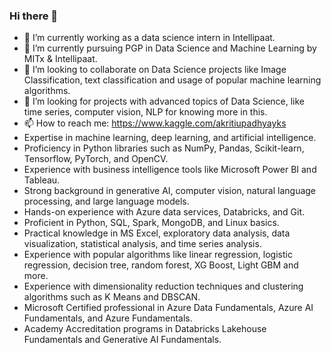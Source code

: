 ### Hi there 👋


- 🔭 I’m currently working as a data science intern in Intellipaat.
- 🌱 I’m currently pursuing PGP in Data Science and Machine Learning by MITx & Intellipaat.
- 👯 I’m looking to collaborate on Data Science projects like Image Classification, text classification and  usage of popular machine learning algorithms.
- 🤔 I’m looking for projects with advanced topics of Data Science, like time series, computer vision, NLP for knowing more in this.
- 📫 How to reach me: https://www.kaggle.com/akritiupadhyayks
- Expertise in machine learning, deep learning, and artificial intelligence.
- Proficiency in Python libraries such as NumPy, Pandas, Scikit-learn, Tensorflow, PyTorch, and OpenCV.
- Experience with business intelligence tools like Microsoft Power BI and Tableau.
- Strong background in generative AI, computer vision, natural language processing, and large language models.
- Hands-on experience with Azure data services, Databricks, and Git.
- Proficient in Python, SQL, Spark, MongoDB, and Linux basics.
- Practical knowledge in MS Excel, exploratory data analysis, data visualization, statistical analysis, and time series analysis.
- Experience with popular algorithms like linear regression, logistic regression, decision tree, random forest, XG Boost, Light GBM and more.
- Experience with dimensionality reduction techniques and clustering algorithms such as K Means and DBSCAN.
- Microsoft Certified professional in Azure Data Fundamentals, Azure AI Fundamentals, and Azure Fundamentals.
- Academy Accreditation programs in Databricks Lakehouse Fundamentals and Generative AI Fundamentals.


